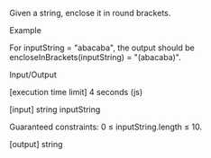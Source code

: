 Given a string, enclose it in round brackets.

Example

For inputString = "abacaba", the output should be
encloseInBrackets(inputString) = "(abacaba)".

Input/Output

[execution time limit] 4 seconds (js)

[input] string inputString

Guaranteed constraints:
0 ≤ inputString.length ≤ 10.

[output] string
